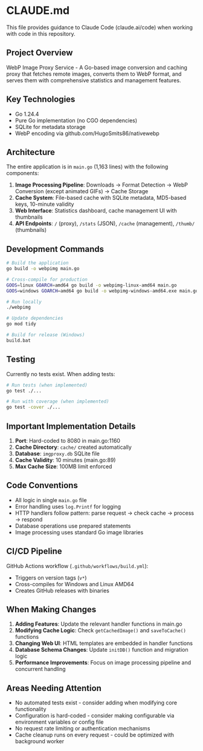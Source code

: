 # CLAUDE.md

This file provides guidance to Claude Code (claude.ai/code) when working with code in this repository.

## Project Overview

WebP Image Proxy Service - A Go-based image conversion and caching proxy that fetches remote images, converts them to WebP format, and serves them with comprehensive statistics and management features.

## Key Technologies

- Go 1.24.4
- Pure Go implementation (no CGO dependencies)
- SQLite for metadata storage
- WebP encoding via github.com/HugoSmits86/nativewebp

## Architecture

The entire application is in `main.go` (1,163 lines) with the following components:

1. **Image Processing Pipeline**: Downloads → Format Detection → WebP Conversion (except animated GIFs) → Cache Storage
2. **Cache System**: File-based cache with SQLite metadata, MD5-based keys, 10-minute validity
3. **Web Interface**: Statistics dashboard, cache management UI with thumbnails
4. **API Endpoints**: `/` (proxy), `/stats` (JSON), `/cache` (management), `/thumb/` (thumbnails)

## Development Commands

```bash
# Build the application
go build -o webpimg main.go

# Cross-compile for production
GOOS=linux GOARCH=amd64 go build -o webpimg-linux-amd64 main.go
GOOS=windows GOARCH=amd64 go build -o webpimg-windows-amd64.exe main.go

# Run locally
./webpimg

# Update dependencies
go mod tidy

# Build for release (Windows)
build.bat
```

## Testing

Currently no tests exist. When adding tests:
```bash
# Run tests (when implemented)
go test ./...

# Run with coverage (when implemented)
go test -cover ./...
```

## Important Implementation Details

1. **Port**: Hard-coded to 8080 in main.go:1160
2. **Cache Directory**: `cache/` created automatically
3. **Database**: `imgproxy.db` SQLite file
4. **Cache Validity**: 10 minutes (main.go:89)
5. **Max Cache Size**: 100MB limit enforced

## Code Conventions

- All logic in single `main.go` file
- Error handling uses `log.Printf` for logging
- HTTP handlers follow pattern: parse request → check cache → process → respond
- Database operations use prepared statements
- Image processing uses standard Go image libraries

## CI/CD Pipeline

GitHub Actions workflow (`.github/workflows/build.yml`):
- Triggers on version tags (`v*`)
- Cross-compiles for Windows and Linux AMD64
- Creates GitHub releases with binaries

## When Making Changes

1. **Adding Features**: Update the relevant handler functions in main.go
2. **Modifying Cache Logic**: Check `getCachedImage()` and `saveToCache()` functions
3. **Changing Web UI**: HTML templates are embedded in handler functions
4. **Database Schema Changes**: Update `initDB()` function and migration logic
5. **Performance Improvements**: Focus on image processing pipeline and concurrent handling

## Areas Needing Attention

- No automated tests exist - consider adding when modifying core functionality
- Configuration is hard-coded - consider making configurable via environment variables or config file
- No request rate limiting or authentication mechanisms
- Cache cleanup runs on every request - could be optimized with background worker